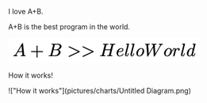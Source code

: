 I love A+B.

A+B is the best program in the world.


!["A + B >> HelloWorld"](pictures/A_+_B_>>_HelloWo.png)

How it works!

!["How it works"](pictures/charts/Untitled Diagram.png)
